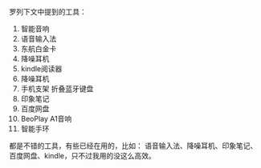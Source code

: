 罗列下文中提到的工具：

1. 智能音响
2. 语音输入法
3. 东航白金卡
4. 降噪耳机
5. kindle阅读器
6. 降噪耳机
7. 手机支架 折叠蓝牙键盘
8. 印象笔记
9. 百度网盘
10. BeoPlay A1音响
11. 智能手环

都是不错的工具，有些已经在用的，比如：
语音输入法、降噪耳机、印象笔记、百度网盘、kindle，只不过我用的没这么高效。



